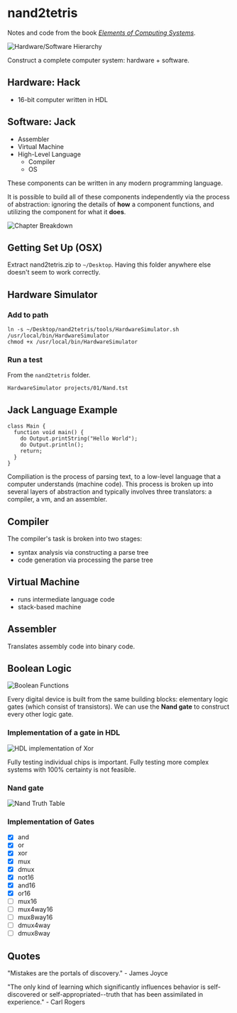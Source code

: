 # nand2tetris

Notes and code from the book [_Elements of Computing Systems_](http://www.nand2tetris.org/).

![Hardware/Software Hierarchy](images/hardware-software_hierarchy.png)

Construct a complete computer system: hardware + software.

## Hardware: Hack
* 16-bit computer written in HDL

## Software: Jack
* Assembler
* Virtual Machine
* High-Level Language
  - Compiler
  - OS

These components can be written in any modern programming language.

It is possible to build all of these components independently via the process of abstraction: ignoring the details of __how__ a component functions, and utilizing the component for what it __does__.

![Chapter Breakdown](images/human-thought-to-physics.png)

## Getting Set Up (OSX)
Extract nand2tetris.zip to `~/Desktop`. Having this folder anywhere else doesn't seem to work correctly.

## Hardware Simulator

### Add to path
```
ln -s ~/Desktop/nand2tetris/tools/HardwareSimulator.sh /usr/local/bin/HardwareSimulator
chmod +x /usr/local/bin/HardwareSimulator
```

### Run a test
From the `nand2tetris` folder.
```
HardwareSimulator projects/01/Nand.tst
```

## Jack Language Example

```
class Main {
  function void main() {
    do Output.printString("Hello World");
    do Output.println();
    return;
  }
}
```

Compiliation is the process of parsing text, to a low-level language that a computer understands (machine code). This process is broken up into several layers of abstraction and typically involves three translators: a compiler, a vm, and an assembler.

## Compiler
The compiler's task is broken into two stages:
* syntax analysis via constructing a parse tree
* code generation via processing the parse tree

## Virtual Machine
* runs intermediate language code
* stack-based machine

## Assembler
Translates assembly code into binary code.

## Boolean Logic

![Boolean Functions](images/boolean_functions.png)

Every digital device is built from the same building blocks: elementary logic gates (which consist of transistors). We can use the __Nand gate__ to construct every other logic gate.

### Implementation of a gate in HDL

![HDL implementation of Xor](images/hdl_xor_gate.png)

Fully testing individual chips is important. Fully testing more complex systems with 100% certainty is not feasible.


### Nand gate

![Nand Truth Table](images/nand_truth_table.png)

### Implementation of Gates

* [x] and
* [x] or
* [x] xor
* [x] mux
* [x] dmux
* [x] not16
* [x] and16
* [x] or16
* [ ] mux16
* [ ] mux4way16
* [ ] mux8way16
* [ ] dmux4way
* [ ] dmux8way

## Quotes

"Mistakes are the portals of discovery." - James Joyce

"The only kind of learning which significantly influences behavior is self-discovered or self-appropriated--truth that has been assimilated in experience." - Carl Rogers
